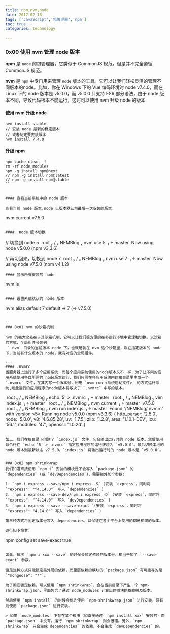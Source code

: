 ```yaml
---
title: npm,nvm,node
date: 2017-02-18
tags: ['JavaScript','包管理器','npm']
toc: true
categories: technology

---
```

### 0x00 使用 nvm 管理 node 版本
**npm** 是 `node` 的包管理器，它类似于 CommonJS 规范，但是并不完全遵循 CommonJS 规范。

**nvm** 是 `npm` 中专门用来管理 `node` 版本的工具。它可以让我们轻松灵活的管理不同版本的node。比如，你在 Windows 下的 Vue 编码环境时 node v7.4.0，而在 Linux 下的 node 版本是 v5.0.0，而 v5.0.0 只支持 ES6 部分语法，由于 node 版本不同，导致代码根本不能运行，这时可以使用 nvm 升级 node 的版本:

#### 使用 nvm 升级 node

```
nvm install stable
// 安装 node 最新的稳定版本
// 或者制定要安装版本
nvm install 7.4.0
```

#### 升级 npm

```
npm cache clean -f
rm -rf node_modules
npm -g install npm@next
// npm -g install npm@latest
// npm -g install npm@stable
``


#### 查看当前系统中的 node 版本

查看当前 node 版本,node 见版本默认为最后一次安装的版本:

```
nvm current
v7.5.0
```

####  node 版本切换

```
// 切换到 node 5
 root  /  NEMBlog  nvm use 5                                       master 
Now using node v5.0.0 (npm v3.3.6)

// 再切回来，切换到 node 7
 root  /  NEMBlog  nvm use 7                                       master 
Now using node v7.5.0 (npm v4.1.2)
```
#### 显示所有安装的 node

```
nvm ls
```

#### 设置系统默认的 node 版本

```
nvm alias default 7
default -> 7 (-> v7.5.0)
```

---
### 0x01 nvm 的沙箱机制

nvm 的强大之处在于其沙箱机制，它可以让我们很方便的在多运行环境中管理和切换。以沙箱的方式，全局组件会装到
 `.nvm` 目录的当前版本 node 下，也就是装在 nvm 这个沙箱里，跟在指定版本的 node 下，当前有什么版本的 node，就有对应的全局组件。

---
#### .nvmrc
当服务器上运行了多个应用系统，而每个应用系统使用的node版本又不一样，为了让不同的应用系统使用各自所需的 node版本运行，我们只需在各应用系统内的根目录里生成一个 `.nvmrc` 文件，在其内写一个版本号，利用 `nvm run <系统启动文件>` 的方式运行系统,如此运行的应用程序的node版本将取决于 `.nvmrc` 中写的版本。

```
 root  /  NEMBlog  echo '5' > .nvmrc                               master 
 root  /  NEMBlog  vim index.js                                    master 
 root  /  NEMBlog  nvm current                                     master 
v7.5.0
 root  /  NEMBlog  nvm run index.js                                master 
Found '/NEMBlog/.nvmrc' with version <5>
Running node v5.0.0 (npm v3.3.6)
{ http_parser: '2.5.0',
  node: '5.0.0',
  v8: '4.6.85.28',
  uv: '1.7.5',
  zlib: '1.2.8',
  ares: '1.10.1-DEV',
  icu: '56.1',
  modules: '47',
  openssl: '1.0.2d' }
```

如上，我们在根目录下创建了 `index.js` 文件，它会输出运行时的 node 版本。然后使用命令行在 `echo '5' > .nvmrc` 指定应用程序的运行环境为 `v5.0.0`。最后切换本地的 node 版本到最新状态 v7.5.0。`index.js` 将输出运行时的 node 版本是 `v5.0.0`。

---
### 0x02 npm shrinkwrap
我们知道直接使用 `npm i` 安装的模块是不会写入 `package.json` 的 `dependencies` (或 `devDependencies`)，需要额外加个参数:

1. `npm i express --save/npm i express -S` (安装 `express`，同时将 `"express": "^4.14.0"` 写入 `dependencies` )
2. `npm i express --save-dev/npm i express -D` (安装 `express`，同时将 `"express": "^4.14.0"` 写入 `devDependencies` )
3. `npm i express --save --save-exact `(安装 `express`，同时将 `"express": "4.14.0"` 写入 `dependencies` )

第三种方式将固定版本号写入 dependencies，以保证在各个平台上使用的都是相同的版本。

运行如下命令:

```
npm config set save-exact true
```

如此，每次 `npm i xxx --save` 的时候会锁定依赖的版本号，相当于加了 `--save-exact` 参数。

但是这种方式只能锁定最外层的依赖，而里层依赖的模块的 `package.json` 有可能写的是 `"mongoose": "*"`。

为了彻底锁定依赖，可以使用 `npm shrinkwrap`，会在当前目录下产生一个 npm-shrinkwrap.json，里面包含了通过 node_modules 计算出的模块的依赖树及版本。

然后使用 `npm install` 的时候会优先使用 `npm-shrinkwrap.json` 进行安装，没有则使用 `package.json` 进行安装。

> 如果 `node_modules` 下存在某个模块（如直接通过` npm install xxx` 安装的）而 `package.json` 中没有，运行 `npm shrinkwrap` 则会报错。另外，`npm shrinkwrap` 只会生成 dependencies` 的依赖，不会生成 `devDependencies` 的。

